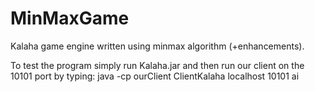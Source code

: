 # MinMaxGame
Kalaha game engine written using minmax algorithm (+enhancements).

To test the program simply run Kalaha.jar and then run our client on the 10101 port by typing:
java -cp ourClient ClientKalaha localhost 10101 ai
